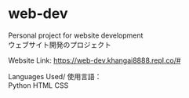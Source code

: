 # web-dev
Personal project for website development\
ウェブサイト開発のプロジェクト

Website Link: https://web-dev.khangai8888.repl.co/#

Languages Used/ 使用言語：\
Python HTML CSS
